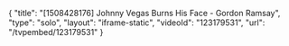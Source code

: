 {
    "title": "[1508428176] Johnny Vegas Burns His Face - Gordon Ramsay",
    "type": "solo",
    "layout": "iframe-static",
    "videoId": "123179531",
    "url": "\/tvpembed\/123179531"
}